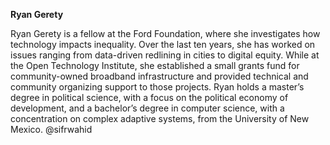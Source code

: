 **Ryan Gerety**

Ryan Gerety is a fellow at the Ford Foundation, where she investigates how technology impacts inequality. Over the last ten years, she has worked on issues ranging from data-driven redlining in cities to digital equity. While at the Open Technology Institute, she established a small grants fund for community-owned broadband infrastructure and provided technical and community organizing support to those projects. Ryan holds a master’s degree in political science, with a focus on the political economy of development, and a bachelor’s degree in computer science, with a concentration on complex adaptive systems, from the University of New Mexico.
@sifrwahid


